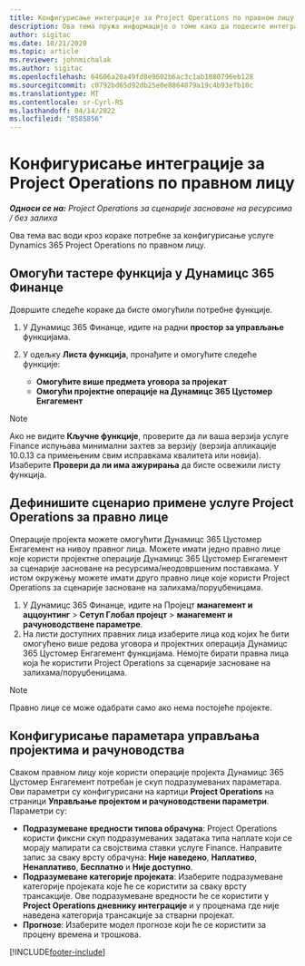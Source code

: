 ```yaml
---
title: Конфигурисање интеграције за Project Operations по правном лицу
description: Ова тема пружа информације о томе како да подесите интеграцију по правном лицу у услузи Project Operations.
author: sigitac
ms.date: 10/21/2020
ms.topic: article
ms.reviewer: johnmichalak
ms.author: sigitac
ms.openlocfilehash: 64606a20a49fd8e9602b6ac3c1ab1880796eb128
ms.sourcegitcommit: c0792bd65d92db25e0e8864879a19c4b93efb10c
ms.translationtype: MT
ms.contentlocale: sr-Cyrl-RS
ms.lasthandoff: 04/14/2022
ms.locfileid: "8585856"
---
```

# <a name="configure-project-operations-integration-per-legal-entity"></a>Конфигурисање интеграције за Project Operations по правном лицу 

_**Односи се на:** Project Operations за сценарије засноване на ресурсима / без залиха_

Ова тема вас води кроз кораке потребне за конфигурисање услуге Dynamics 365 Project Operations по правном лицу.

## <a name="enable-feature-keys-in-dynamics-365-finance"></a>Омогући тастере функција у Дyнамицс 365 Финанце

Довршите следеће кораке да бисте омогућили потребне функције.

1. У Дyнамицс 365 Финанце, идите на радни **простор за управљање** функцијама.
2. У одељку **Листа функција**, пронађите и омогућите следеће функције:
  
    - **Омогућите више предмета уговора за пројекат**
    - **Омогући пројектне операције на Дyнамицс 365 Цустомер Енгагемент**

> [!NOTE]
> Ако не видите **Кључне функције**, проверите да ли ваша верзија услуге Finance испуњава минимални захтев за верзију (верзија апликације 10.0.13 са примењеним свим исправкама квалитета или новија). Изаберите **Провери да ли има ажурирања** да бисте освежили листу функција.

## <a name="define-the-project-operations-deployment-scenario-for-a-legal-entity"></a>Дефинишите сценарио примене услуге Project Operations за правно лице

Операције пројекта можете омогућити Дyнамицс 365 Цустомер Енгагемент на нивоу правног лица. Можете имати једно правно лице које користи пројектне операције Дyнамицс 365 Цустомер Енгагемент за сценарије засноване на ресурсима/неодовршеним поставкама. У истом окружењу можете имати друго правно лице које користи Project Operations за сценарије засноване на залихама/поруџбеницама.

1. У Дyнамицс 365 Финанце, идите на Пројецт **манагемент и аццоунтинг** > **Сетуп Глобал пројецт** > **манагемент и рачуноводствене параметре**.
2. На листи доступних правних лица изаберите лица код којих ће бити омогућено више редова уговора и пројектних операција Дyнамицс 365 Цустомер Енгагемент функцијама. Немојте бирати правна лица која ће користити Project Operations за сценарије засноване на залихама/поруџбеницама.

> [!NOTE]
> Правно лице се може одабрати само ако нема постојеће пројекте.

## <a name="configure-project-management-and-accounting-parameters"></a>Конфигурисање параметара управљања пројектима и рачуноводства

Сваком правном лицу које користи операције пројекта Дyнамицс 365 Цустомер Енгагемент потребан је скуп подразумеваних параметара. Ови параметри су конфигурисани на картици **Project Operations** на страници **Управљање пројектом и рачуноводствени параметри**. Параметри су:

  - **Подразумеване вредности типова обрачуна**: Project Operations користи фиксни скуп подразумеваних задатака типа наплате који се морају мапирати са својствима ставки услуге Finance. Направите запис за сваку врсту обрачуна: **Није наведено**, **Наплативо**, **Ненаплативо**, **Бесплатно** и **Није доступно**.
  - **Подразумеване категорије пројеката**: Изаберите подразумеване категорије пројеката које ће се користити за сваку врсту трансакције. Ове подразумеване вредности ће се користити у **Project Operations дневнику интеграције** и у проценама где није наведена категорија трансакције за стварни пројекат.
  - **Прогнозе**: Изаберите модел прогнозе који ће се користити за процену времена и трошкова.


[!INCLUDE[footer-include](../includes/footer-banner.md)]